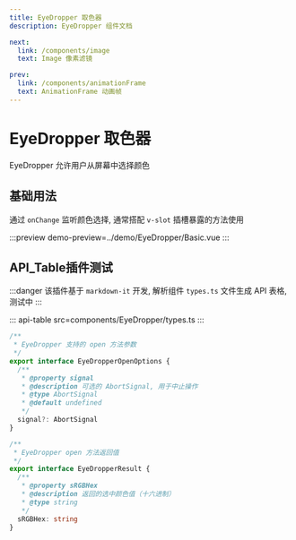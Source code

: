 ```yaml
---
title: EyeDropper 取色器
description: EyeDropper 组件文档

next:
  link: /components/image
  text: Image 像素滤镜

prev:
  link: /components/animationFrame
  text: AnimationFrame 动画帧
---
```


# EyeDropper 取色器

EyeDropper 允许用户从屏幕中选择颜色

## 基础用法

通过 `onChange` 监听颜色选择, 通常搭配 `v-slot` 插槽暴露的方法使用

:::preview
demo-preview=../demo/EyeDropper/Basic.vue
:::

## API_Table插件测试

:::danger
该插件基于 `markdown-it` 开发, 解析组件 `types.ts` 文件生成 API 表格, 测试中
:::

::: api-table src=components/EyeDropper/types.ts
:::

```ts
/**
 * EyeDropper 支持的 open 方法参数
 */
export interface EyeDropperOpenOptions {
  /**
   * @property signal
   * @description 可选的 AbortSignal, 用于中止操作
   * @type AbortSignal
   * @default undefined
   */
  signal?: AbortSignal
}

/**
 * EyeDropper open 方法返回值
 */
export interface EyeDropperResult {
  /**
   * @property sRGBHex
   * @description 返回的选中颜色值（十六进制）
   * @type string
   */
  sRGBHex: string
}
```
